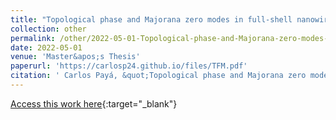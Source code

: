 ```yaml
---
title: "Topological phase and Majorana zero modes in full-shell nanowires"
collection: other
permalink: /other/2022-05-01-Topological-phase-and-Majorana-zero-modes-in-full-shell-nanowires
date: 2022-05-01
venue: 'Master&apos;s Thesis'
paperurl: 'https://carlosp24.github.io/files/TFM.pdf'
citation: ' Carlos Payá, &quot;Topological phase and Majorana zero modes in full-shell nanowires.&quot; Master&amp;apos;s Thesis, 2022.'
---
```

[Access this work here](https://carlosp24.github.io/files/TFM.pdf){:target="_blank"}
